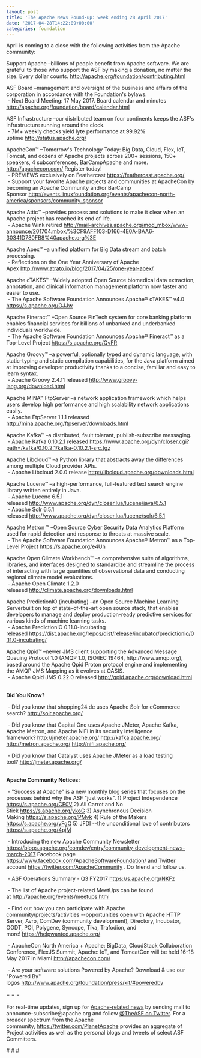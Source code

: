 ```yaml
---
layout: post
title: 'The Apache News Round-up: week ending 28 April 2017'
date: '2017-04-28T14:22:09+00:00'
categories: foundation
---
```

<p>April is coming to a close with the following activities from the Apache community:</p> 
  <p>Support Apache&nbsp;–billions of people benefit from Apache software. We are grateful to those who support the ASF by making a donation, no matter the size. Every dollar counts.&nbsp;<a href="http://apache.org/foundation/contributing.html">http://apache.org/foundation/contributing.html</a></p> 
  <div> 
    <p>ASF Board –management and oversight of the business and affairs of the corporation in accordance with the Foundation's bylaws.<br />&nbsp;- Next Board Meeting: 17 May 2017. Board calendar and minutes <a href="http://apache.org/foundation/board/calendar.html">http://apache.org/foundation/board/calendar.html</a></p> 
    <p>ASF Infrastructure –our distributed team on four continents keeps the ASF's infrastructure running around the clock.<br />&nbsp;- 7M+ weekly checks yield lyte performance at 99.92% uptime&nbsp;<a href="http://status.apache.org/">http://status.apache.org/</a></p> 
  </div> 
  <div> 
    <p><a href="http://status.apache.org/"></a>ApacheCon™ –Tomorrow's Technology Today: Big Data, Cloud, Flex, IoT, Tomcat, and dozens of Apache projects across 200+ sessions, 150+ speakers, 4 subconferences, BarCampApache and more. <a href="http://apachecon.com/">http://apachecon.com/</a>&nbsp;Register today!<br />&nbsp;- PREVIEWS exclusively on Feathercast <a href="https://feathercast.apache.org/">https://feathercast.apache.org/</a><br />&nbsp;- Support your favorite Apache projects and communities at ApacheCon by becoming an Apache Community and/or BarCamp Sponsor&nbsp;<a href="http://events.linuxfoundation.org/events/apachecon-north-america/sponsors/community-sponsor">http://events.linuxfoundation.org/events/apachecon-north-america/sponsors/community-sponsor</a></p> 
    <p> </p> 
    <p>Apache Attic™ –provides process and solutions to make it clear when an Apache project has reached its end of life.<br />&nbsp;- Apache Wink retired&nbsp;<a href="http://mail-archives.apache.org/mod_mbox/www-announce/201704.mbox/%3CF9AFF103-D166-4E0A-BAA6-30341D780FB8%40apache.org%3E">http://mail-archives.apache.org/mod_mbox/www-announce/201704.mbox/%3CF9AFF103-D166-4E0A-BAA6-30341D780FB8%40apache.org%3E</a></p> 
    <p>Apache Apex™ –a unified platform for Big Data stream and batch processing.<br />&nbsp;- Reflections on the One Year Anniversary of Apache Apex&nbsp;<a href="http://www.atrato.io/blog/2017/04/25/one-year-apex/">http://www.atrato.io/blog/2017/04/25/one-year-apex/</a></p> 
    <p>Apache cTAKES™ –Widely adopted Open Source biomedical data extraction, annotation, and clinical information management platform now faster and easier to use.<br />&nbsp;- The Apache Software Foundation Announces Apache® cTAKES™ v4.0 <a href="https://s.apache.org/OJJw%20">https://s.apache.org/OJJw</a></p> 
    <p> </p> 
    <p> </p> 
    <p>Apache Fineract™ –Open Source FinTech system for core banking platform enables financial services for billions of unbanked and underbanked individuals worldwide.<br />&nbsp;- The Apache Software Foundation Announces Apache® Fineract™ as a Top-Level Project<span class="Apple-tab-span" style="white-space: pre;"> </span><a href="https://s.apache.org/QvFR">https://s.apache.org/QvFR</a></p> 
    <p>Apache Groovy™ –a powerful, optionally typed and dynamic language, with static-typing and static compilation capabilities, for the Java platform aimed at improving developer productivity thanks to a concise, familiar and easy to learn syntax.<br />&nbsp;- Apache Groovy 2.4.11 released&nbsp;<a href="http://www.groovy-lang.org/download.html">http://www.groovy-lang.org/download.html</a></p> 
    <p>Apache MINA™ FtpServer –a network application framework which helps users develop high performance and high scalability network applications easily.<br />&nbsp;- Apache FtpServer 1.1.1 released <a href="http://mina.apache.org/ftpserver/downloads.html">http://mina.apache.org/ftpserver/downloads.html</a></p> 
    <p> </p> 
    <p>Apache Kafka™ –a distributed, fault tolerant, publish-subscribe messaging.<br />&nbsp;- Apache Kafka 0.10.2.1 released&nbsp;<a href="https://www.apache.org/dyn/closer.cgi?path=/kafka/0.10.2.1/kafka-0.10.2.1-src.tgz">https://www.apache.org/dyn/closer.cgi?path=/kafka/0.10.2.1/kafka-0.10.2.1-src.tgz</a></p> 
    <p> </p> 
    <p> </p> 
    <p> </p> 
    <p>Apache Libcloud™ –a Python library that abstracts away the differences among multiple Cloud provider APIs.<br />&nbsp;- Apache Libcloud 2.0.0 release<span class="Apple-tab-span" style="white-space: pre;"> </span><a href="http://libcloud.apache.org/downloads.html">http://libcloud.apache.org/downloads.html</a></p> 
    <p> </p> 
    <p>Apache Lucene™ –a high-performance, full-featured text search engine library written entirely in Java.<br />&nbsp;- Apache Lucene 6.5.1 released<span class="Apple-tab-span" style="white-space: pre;"> </span><a href="http://www.apache.org/dyn/closer.lua/lucene/java/6.5.1">http://www.apache.org/dyn/closer.lua/lucene/java/6.5.1</a><br />&nbsp;- Apache Solr 6.5.1 released<span class="Apple-tab-span" style="white-space: pre;"> </span><a href="http://www.apache.org/dyn/closer.lua/lucene/solr/6.5.1">http://www.apache.org/dyn/closer.lua/lucene/solr/6.5.1</a></p> 
    <p>Apache Metron ™ –Open Source Cyber Security Data Analytics Platform used for rapid detection and response to threats at massive scale.<br />&nbsp;- The Apache Software Foundation Announces Apache® Metron™ as a Top-Level Project<span class="Apple-tab-span" style="white-space: pre;"> </span><a href="https://s.apache.org/e4Uh">https://s.apache.org/e4Uh</a></p> 
    <p> </p> 
    <p>Apache Open Climate Workbench™ –a comprehensive suite of algorithms, libraries, and interfaces designed to standardize and streamline the process of interacting with large quantities of observational data and conducting regional climate model evaluations.<br />&nbsp;- Apache Open Climate 1.2.0 released&nbsp;<a href="http://climate.apache.org/downloads.html">http://climate.apache.org/downloads.html</a></p> 
    <p> </p> 
    <p>Apache PredictionIO (incubating) –an Open Source Machine Learning Serverbuilt on top of state-of-the-art open source stack, that enables developers to manage and deploy production-ready predictive services for various kinds of machine learning tasks.<br />&nbsp;- Apache PredictionIO 0.11.0-incubating released&nbsp;<a href="https://dist.apache.org/repos/dist/release/incubator/predictionio/0.11.0-incubating/">https://dist.apache.org/repos/dist/release/incubator/predictionio/0.11.0-incubating/</a></p> 
    <p> </p> 
    <p>Apache Qpid™ –newer JMS client supporting the Advanced Message Queuing Protocol 1.0 (AMQP 1.0, ISO/IEC 19464, http://www.amqp.org), based around the Apache Qpid Proton protocol engine and implementing the AMQP JMS Mapping as it evolves at OASIS.<br />&nbsp;- Apache Qpid JMS 0.22.0 released&nbsp;<a href="http://qpid.apache.org/download.html">http://qpid.apache.org/download.html</a></p> 
    <p><strong><br />Did You Know?</strong></p> 
    <p><strong></strong>&nbsp;- Did you know that shopping24.de uses Apache Solr for eCommerce search?&nbsp;<a href="http://solr.apache.org/">http://solr.apache.org/</a></p> 
    <p>&nbsp;- Did you know that Capital One uses Apache JMeter, Apache Kafka, Apache Metron, and Apache NiFi in its security intelligence framework?&nbsp;<a href="http://jmeter.apache.org/">http://jmeter.apache.org/</a> <a href="http://kafka.apache.org/">http://kafka.apache.org/</a> <a href="http://metron.apache.org/">http://metron.apache.org/</a> <a href="http://nifi.apache.org/">http://nifi.apache.org/</a></p> 
    <p>&nbsp;- Did you know that Catalyst uses Apache JMeter as a load testing tool?&nbsp;<a href="http://jmeter.apache.org/">http://jmeter.apache.org/</a></p> 
  </div> 
  <div> 
    <p><strong><br />Apache Community Notices:</strong></p> 
  </div> 
  <div> 
    <p>&nbsp;- &quot;Success at Apache&quot; is a new monthly blog series that focuses on the processes behind why the ASF &quot;just works&quot;. 1) Project Independence <a href="https://s.apache.org/CE0V">https://s.apache.org/CE0V</a>&nbsp;2) All Carrot and No Stick&nbsp;<a href="https://s.apache.org/ykoG">https://s.apache.org/ykoG</a>&nbsp;3)&nbsp;Asynchronous Decision Making&nbsp;<a href="https://s.apache.org/PMvk">https://s.apache.org/PMvk</a>&nbsp;4)&nbsp;Rule of the Makers <a href="https://s.apache.org/yFgQ">https://s.apache.org/yFgQ</a>&nbsp;5) JFDI --the unconditional love of contributors <a href="https://s.apache.org/4pjM">https://s.apache.org/4pjM</a></p> 
    <p>&nbsp;- Introducing the new Apache Community Newsletter <a href="https://blogs.apache.org/comdev/entry/community-development-news-march-2017">https://blogs.apache.org/comdev/entry/community-development-news-march-2017</a> Facebook page <a href="https://www.facebook.com/ApacheSoftwareFoundation/">https://www.facebook.com/ApacheSoftwareFoundation/</a>&nbsp;and Twitter account <a href="https://twitter.com/ApacheCommunity">https://twitter.com/ApacheCommunity</a>&nbsp;.&nbsp;Do friend and follow us.</p> 
    <p>&nbsp;- ASF Operations Summary - Q3 FY2017&nbsp;<a href="https://s.apache.org/NKFz">https://s.apache.org/NKFz</a></p> 
    <div> 
      <p>&nbsp;- The list of Apache project-related MeetUps can be found at&nbsp;<a href="http://apache.org/events/meetups.html">http://apache.org/events/meetups.html</a></p> 
      <p>&nbsp;- Find out how you can participate with Apache community/projects/activities --opportunities open with&nbsp;Apache HTTP Server,&nbsp;Avro, ComDev (community development), Directory, Incubator, OODT, POI, Polygene, Syncope, Tika, Trafodion, and more!&nbsp;<a href="https://helpwanted.apache.org/">https://helpwanted.apache.org/</a></p> 
    </div> 
    <p>&nbsp;- ApacheCon North America + Apache: BigData, CloudStack Collaboration Conference, FlexJS Summit, Apache: IoT, and TomcatCon will be held 16-18 May 2017 in Miami <a href="http://apachecon.com/">http://apachecon.com/</a></p> 
    <p>&nbsp;- Are your software solutions Powered by Apache? Download &amp; use our &quot;Powered By&quot; logos&nbsp;<a href="http://www.apache.org/foundation/press/kit/#poweredby">http://www.apache.org/foundation/press/kit/#poweredby</a></p> 
    <div>= = =</div> 
    <div><br /></div> 
    <div>For real-time updates, sign up for <a href="http://apache.org/foundation/mailinglists.html#foundation-announce">Apache-related news</a> by sending mail to announce-subscribe@apache.org and follow <a href="https://twitter.com/TheASF">@TheASF on Twitter</a>. For a broader spectrum from the Apache community,&nbsp;<a href="http://s.apache.org/landsend">https://twitter.com/PlanetApache</a> provides an aggregate of Project activities as well as the personal blogs and tweets of select ASF Committers.</div> 
  </div> 
  <p># # #</p>
